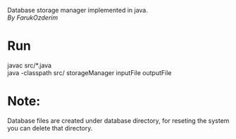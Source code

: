 Database storage manager implemented in java.  
_By FarukOzderim_  

# Run
javac src/*.java  
java -classpath src/ storageManager inputFile outputFile  
  
  
# Note:  
Database files are created under database directory, for reseting the system you can delete that directory.
